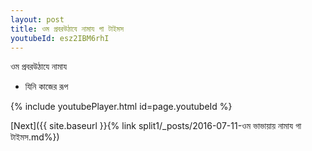 ```yaml
---
layout: post
title: ওম প্রবরউঠাযে নামায গা টাইমস
youtubeId: esz2IBM6rhI
---
```

 
 
 ওম প্রবরউঠাযে নামায  
 
 -  যিনি কাজের রূপ 
 
  
 
  
 
 
 
 
 
 


{% include youtubePlayer.html id=page.youtubeId %}
 
[Next]({{ site.baseurl }}{% link  split1/_posts/2016-07-11-ওম ভাভায়ায় নামায গা টাইমস.md%})
 
